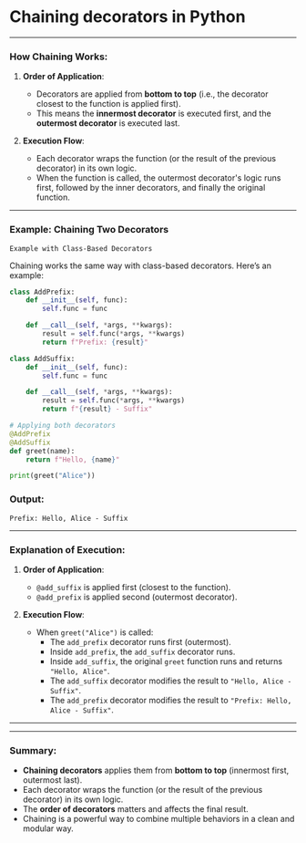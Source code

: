 # Chaining decorators in Python 

---

### How Chaining Works:
1. **Order of Application**:
   - Decorators are applied from **bottom to top** (i.e., the decorator closest to the function is applied first).
   - This means the **innermost decorator** is executed first, and the **outermost decorator** is executed last.

2. **Execution Flow**:
   - Each decorator wraps the function (or the result of the previous decorator) in its own logic.
   - When the function is called, the outermost decorator's logic runs first, followed by the inner decorators, and finally the original function.

---

### Example: Chaining Two Decorators


`Example with Class-Based Decorators`

Chaining works the same way with class-based decorators. Here’s an example:

```python
class AddPrefix:
    def __init__(self, func):
        self.func = func

    def __call__(self, *args, **kwargs):
        result = self.func(*args, **kwargs)
        return f"Prefix: {result}"

class AddSuffix:
    def __init__(self, func):
        self.func = func

    def __call__(self, *args, **kwargs):
        result = self.func(*args, **kwargs)
        return f"{result} - Suffix"

# Applying both decorators
@AddPrefix
@AddSuffix
def greet(name):
    return f"Hello, {name}"

print(greet("Alice"))
```


### Output:
```
Prefix: Hello, Alice - Suffix
```

---

### Explanation of Execution:
1. **Order of Application**:
   - `@add_suffix` is applied first (closest to the function).
   - `@add_prefix` is applied second (outermost decorator).

2. **Execution Flow**:
   - When `greet("Alice")` is called:
     - The `add_prefix` decorator runs first (outermost).
     - Inside `add_prefix`, the `add_suffix` decorator runs.
     - Inside `add_suffix`, the original `greet` function runs and returns `"Hello, Alice"`.
     - The `add_suffix` decorator modifies the result to `"Hello, Alice - Suffix"`.
     - The `add_prefix` decorator modifies the result to `"Prefix: Hello, Alice - Suffix"`.

---


---

### Summary:
- **Chaining decorators** applies them from **bottom to top** (innermost first, outermost last).
- Each decorator wraps the function (or the result of the previous decorator) in its own logic.
- The **order of decorators** matters and affects the final result.
- Chaining is a powerful way to combine multiple behaviors in a clean and modular way.
